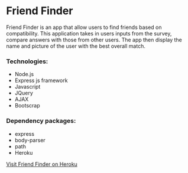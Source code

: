 # Friend Finder

Friend Finder is an app that allow users to find friends based on compatibility.
This application takes in users inputs from the survey, compare answers with those from other users. 
The app then display the name and picture of the user with the best overall match.

### Technologies:
* Node.js
* Express js framework
* Javascript 
* JQuery
* AJAX
* Bootscrap

### Dependency packages:
* express
* body-parser
* path
* Heroku

[Visit Friend Finder on Heroku](https://immense-taiga-16736.herokuapp.com/)

